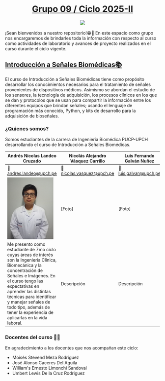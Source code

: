 <h1 align="center"><ins>Grupo 09 / Ciclo 2025-II </ins></h1>

<p align="center">
  <img src="Otros/2016-07-29-myo-emg_thumb.gif"  width="400"/>
</p>

¡Sean bienvenidos a nuestro repositorio!😁🙌 En este espacio como grupo nos encargaremos de brindarles toda la información con respecto al curso como actividades de laboratorio y avances de proyecto realizados en el curso durante el ciclo vigente.

## <ins>Introducción a Señales Biomédicas📚</ins> 

El curso de Introducción a Señales Biomédicas tiene como propósito desarrollar los conocimientos necesarios para el tratamiento de señales provenientes de dispositivos médicos. Asimismo se abordan el estudio de los sensores, la tecnología de adquisición, los procesos clínicos en los que se dan y protocolos que se usan para compartir la información entre los diferentes equipos que brindan señales; usando el lenguaje de programación más conocido, Python, y kits de desarrollo para la adquisición de bioseñales.

### ¿Quienes somos?
Somos estudiantes de la carrera de Ingeniería Biomédica PUCP-UPCH desarrollando el curso de Introducción a Señales Biomédicas.

| Andrés Nicolas Landeo Cruzado  | Nicolás Alejandro Vásquez Carrillo | Luis Fernando Galván Nuñez | 
|-------|----------|----------|  
| 📧 andres.landeo@upch.pe | 📧 nicolas.vasquez@upch.pe | 📧 luis.galvan@upch.pe |  
| <img src="Otros/Andres.jpg" width='150' height='200'/>| [Foto] | [Foto] |
| Me presento como estudiante de 7mo ciclo cuyas áreas de interés son la Ingeniería Clínica, Biomecánica y la concentración de Señales e Imágenes. En el curso tengo las expectativas en aprender las distintas técnicas para identificar y manejar señales de todo tipo, además de tener la experiencia de aplicarlas en la vida laboral. | Descripción | Descripción | 

### Docentes del curso 🧑‍🏫
En agradecimiento a los docentes que nos acompañan este ciclo: 
- Moisés Stevend Meza Rodriguez
- José Alonso Caceres Del Aguila
- William's Ernesto Limonchi Sandoval
- Umbert Lewis De la Cruz Rodriguez


